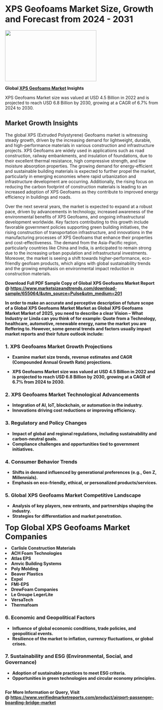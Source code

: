 <H1>XPS Geofoams Market Size, Growth and Forecast from 2024 - 2031</H1><img class="aligncenter size-medium wp-image-584254" src="https://thirdeyenews.in/wp-content/uploads/2024/09/Global-Market-Research-300x168.jpeg" alt="" width="300" height="168" /><p><strong>Global&nbsp;<a href="https://www.marketsizeandtrends.com/download-sample/655064/&amp;utm_source=Pulse&amp;utm_medium=201">XPS Geofoams Market</a> Insights</strong></p><p>XPS Geofoams Market size was valued at USD 4.5 Billion in 2022 and is projected to reach USD 6.8 Billion by 2030, growing at a CAGR of 6.7% from 2024 to 2030.</p><p><h2>Market Growth Insights</h2> <p>The global XPS (Extruded Polystyrene) Geofoams market is witnessing steady growth, driven by the increasing demand for lightweight, durable, and high-performance materials in various construction and infrastructure projects. XPS Geofoams are widely used in applications such as road construction, railway embankments, and insulation of foundations, due to their excellent thermal resistance, high compressive strength, and low moisture absorption properties. The growing demand for energy-efficient and sustainable building materials is expected to further propel the market, particularly in emerging economies where rapid urbanization and infrastructure development are occurring. Additionally, the rising focus on reducing the carbon footprint of construction materials is leading to an increased adoption of XPS Geofoams as they contribute to improved energy efficiency in buildings and roads.</p> <p><strong></strong></p> <p>Over the next several years, the market is expected to expand at a robust pace, driven by advancements in technology, increased awareness of the environmental benefits of XPS Geofoams, and ongoing infrastructural development worldwide. Key factors contributing to this growth include favorable government policies supporting green building initiatives, the rising construction of transportation infrastructure, and innovations in the manufacturing processes of XPS Geofoams that enhance their properties and cost-effectiveness. The demand from the Asia-Pacific region, particularly countries like China and India, is anticipated to remain strong due to the increasing urban population and infrastructural investments. Moreover, the market is seeing a shift towards higher-performance, eco-friendly geofoam products, which aligns with global sustainability trends and the growing emphasis on environmental impact reduction in construction materials.</p> <p><strong></p><p><span class=""><strong>Download Full PDF Sample Copy of Global XPS Geofoams Market Report</strong> @ <a href="https://www.marketsizeandtrends.com/download-sample/655064/&amp;utm_source=Pulse&amp;utm_medium=201" target="_blank">https://www.marketsizeandtrends.com/download-sample/655064/&amp;utm_source=Pulse&amp;utm_medium=201</a></span></p><p>In order to make an accurate and perceptive description of future scope of a Global&nbsp;XPS Geofoams Market Market as Global&nbsp;XPS Geofoams Market Market of 2025, you need to describe a clear Vision &ndash; What Industry or Linda can you think of for example: Quote from a Technology, healthcare, automotive, renewable energy, name the market you are Reffering to. However, some general trends and factors usually impact market reports and their future outlook include:</p><h3>1.&nbsp;<strong>XPS Geofoams Market Growth Projections</strong></h3><ul><li>Examine market size trends, revenue estimates and CAGR (Compounded Annual Growth Rate) projections.</li><li><p>XPS Geofoams Market size was valued at USD 4.5 Billion in 2022 and is projected to reach USD 6.8 Billion by 2030, growing at a CAGR of 6.7% from 2024 to 2030.</p></li></ul><h3>2.&nbsp;<strong>XPS Geofoams Market Technological Advancements</strong></h3><ul><li>Integration of AI, IoT, blockchain, or automation in the industry.</li><li>Innovations driving cost reductions or improving efficiency.</li></ul><h3>3.&nbsp;<strong>Regulatory and Policy Changes</strong></h3><ul><li>Impact of global and regional regulations, including sustainability and carbon-neutral goals.</li><li>Compliance challenges and opportunities tied to government initiatives.</li></ul><h3>4.&nbsp;<strong>Consumer Behavior Trends</strong></h3><ul><li>Shifts in demand influenced by generational preferences (e.g., Gen Z, Millennials).</li><li>Emphasis on eco-friendly, ethical, or personalized products/services.</li></ul><h3>5.&nbsp;<strong>Global XPS Geofoams Market Competitive Landscape</strong></h3><ul><li>Analysis of key players, new entrants, and partnerships shaping the industry.</li><li>Strategies for differentiation and market penetration.</li></ul><p data-pm-slice="1 1 []"><span style="color: inherit; font-family: inherit; font-size: 25px;">Top Global XPS Geofoams Market Companies</span></p><div class="" data-test-id=""><p><li> Carlisle Construction Materials</li><li> ACH Foam Technologies</li><li> Atlas EPS</li><li> Amvic Building Systems</li><li> Poly Molding</li><li> Beaver Plastics</li><li> Expol</li><li> FMI-EPS</li><li> DrewFoam Companies</li><li> Le Groupe LegerLite</li><li> VersaTech</li><li> Thermafoam</li></p></div><h3>6.&nbsp;<strong>Economic and Geopolitical Factors</strong></h3><ul><li>Influence of global economic conditions, trade policies, and geopolitical events.</li><li>Resilience of the market to inflation, currency fluctuations, or global crises.</li></ul><h3>7.&nbsp;<strong>Sustainability and ESG (Environmental, Social, and Governance)</strong></h3><ul><li>Adoption of sustainable practices to meet ESG criteria.</li><li>Opportunities in green technologies and circular economy principles.</li></ul><h2><strong style="font-size: 14px;">For More Information or Query, Visit @&nbsp;</strong><a style="background-color: #ffffff; font-size: 14px;" href="https://www.marketsizeandtrends.com/report/xps-geofoams-market/" target="_blank">https://www.verifiedmarketreports.com/product/airport-passenger-boarding-bridge-market</a></h2>